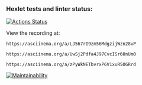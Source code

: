 ### Hexlet tests and linter status:
[![Actions Status](https://github.com/Ekaterina-Chmil/php-project-45/actions/workflows/hexlet-check.yml/badge.svg)](https://github.com/Ekaterina-Chmil/php-project-45/actions)

View the recording at:

    https://asciinema.org/a/LJ567rI9zm56MdgzijWzn28vP

    https://asciinema.org/a/UwSj2Pdfa4J97CvcISr60nUm0

    https://asciinema.org/a/zPyWkNETbvrxP6V1xuR5OGRrd

[![Maintainability](https://api.codeclimate.com/v1/badges/6c2f244d1a4968754020/maintainability)](https://codeclimate.com/github/Ekaterina-Chmil/php-project-45/maintainability)	
